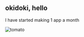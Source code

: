 
## okidoki, hello 

I have started making 1 app a month


<div class='put-calendar-in-here'></div>
<script>
buildCalendar()
</script>


![tomato](../assets/images/tomatoes.gif)
